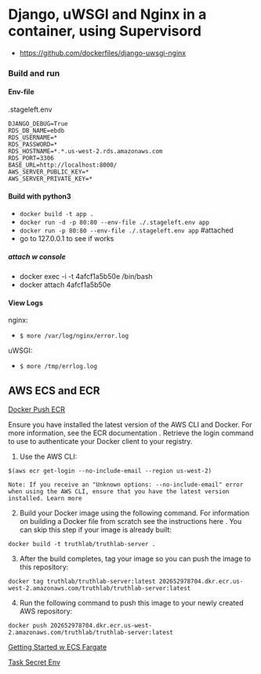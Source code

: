 # Django, uWSGI and Nginx in a container, using Supervisord
 
 * https://github.com/dockerfiles/django-uwsgi-nginx


### Build and run

#### Env-file

.stageleft.env
```
DJANGO_DEBUG=True
RDS_DB_NAME=ebdb
RDS_USERNAME=*
RDS_PASSWORD=*
RDS_HOSTNAME=*.*.us-west-2.rds.amazonaws.com
RDS_PORT=3306
BASE_URL=http://localhost:8000/
AWS_SERVER_PUBLIC_KEY=*
AWS_SERVER_PRIVATE_KEY=*
```

#### Build with python3
* `docker build -t app .`
* `docker run -d -p 80:80 --env-file ./.stageleft.env app`
* `docker run -p 80:80 --env-file ./.stageleft.env app` #attached
* go to 127.0.0.1 to see if works



##### attach w console

* docker exec -i -t 4afcf1a5b50e /bin/bash 
* docker attach 4afcf1a5b50e

#### View Logs

nginx:

* `$ more /var/log/nginx/error.log`

uWSGI:

* `$ more /tmp/errlog.log`

## AWS ECS and ECR 

[Docker Push ECR](https://docs.aws.amazon.com/AmazonECR/latest/userguide/docker-push-ecr-image.html)


Ensure you have installed the latest version of the AWS CLI and Docker. For more information, see the ECR documentation .
Retrieve the login command to use to authenticate your Docker client to your registry.
 1. Use the AWS CLI:
   
   `$(aws ecr get-login --no-include-email --region us-west-2)`

    Note: If you receive an "Unknown options: --no-include-email" error when using the AWS CLI, ensure that you have the latest version installed. Learn more 
    
 2. Build your Docker image using the following command. For information on building a Docker file from scratch see the instructions here . You can skip this step if your image is already built:
 
  `docker build -t truthlab/truthlab-server .`

 3. After the build completes, tag your image so you can push the image to this repository:
 
  `docker tag truthlab/truthlab-server:latest 202652978704.dkr.ecr.us-west-2.amazonaws.com/truthlab/truthlab-server:latest`

 4. Run the following command to push this image to your newly created AWS repository:
 
  `docker push 202652978704.dkr.ecr.us-west-2.amazonaws.com/truthlab/truthlab-server:latest`



[Getting Started w ECS Fargate](https://docs.aws.amazon.com/AmazonECS/latest/developerguide/ECS_GetStarted_Fargate.html)

[Task Secret Env](https://docs.aws.amazon.com/AmazonECS/latest/developerguide/specifying-sensitive-data.html)
